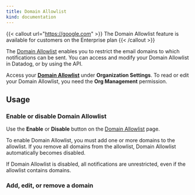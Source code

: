 ```yaml
---
title: Domain Allowlist
kind: documentation
---
```


{{< callout url="https://google.com" >}}
  The Domain Allowlist feature is available for customers on the Enterprise plan
{{< /callout >}} 

The [Domain Allowlist][1] enables you to restrict the email domains to which notifications can be sent. You can access and modify your Domain Allowlist in Datadog, or by using the API.

Access your [**Domain Allowlist**][1] under **Organization Settings**. To read or edit your Domain Allowlist, you need the **Org Management** permission.

## Usage

### Enable or disable Domain Allowlist

Use the **Enable** or **Disable** button on the [Domain Allowlist][1] page.

To enable Domain Allowlist, you must add one or more domains to the allowlist. If you remove all domains from the allowlist, Domain Allowlist automatically becomes disabled.

If Domain Allowlist is disabled, all notifications are unrestricted, even if the allowlist contains domains.

### Add, edit, or remove a domain



[1]: https://app.datadoghq.com/organization-settings/domain-allowlist